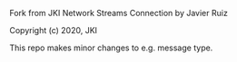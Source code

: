 Fork from JKI Network Streams Connection by Javier Ruiz

Copyright (c) 2020, JKI

This repo makes minor changes to e.g. message type.